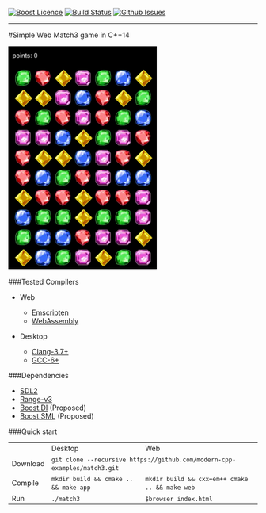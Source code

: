 <a href="http://www.boost.org/LICENSE_1_0.txt" target="_blank">![Boost Licence](http://img.shields.io/badge/license-boost-blue.svg)</a>
<a href="https://travis-ci.org/modern-cpp-examples/match3" target="_blank">![Build Status](https://img.shields.io/travis/modern-cpp-examples/match3/master.svg?label=linux)</a>
<a href="http://github.com/modern-cpp-examples/match3/issues" target="_blank">![Github Issues](https://img.shields.io/github/issues/modern-cpp-examples/match3.svg)</a>

---------------------------------------

#Simple Web Match3 game in C++14

<a href="http://modern-cpp-examples.github.io/match3">
  <img src="docs/match3.png" width="300" height="450"/>
</a>

###Tested Compilers

* Web
  * [Emscripten](emscripten.org)
  * [WebAssembly](http://webassembly.org)

* Desktop
  * [Clang-3.7+](http://clang.llvm.org)
  * [GCC-6+](https://gcc.gnu.org/gcc-6/changes.html)

###Dependencies

* [SDL2](https://www.libsdl.org/download-2.0.php)
* [Range-v3](https://github.com/ericniebler/range-v3)
* [Boost.DI](https://github.com/boost-experimental/di) (Proposed)
* [Boost.SML](https://github.com/boost-experimental/sml) (Proposed)


###Quick start

<table>
  <tr>
    <td></td>
    <td>Desktop</td>
    <td>Web</td>
  </tr>
  <tr>
    <td>Download</td>
    <td colspan="2"><code>git clone --recursive https://github.com/modern-cpp-examples/match3.git</code></td>
  </tr>
  <tr>
    <td>Compile</td>
    <td><code>mkdir build &amp;&amp; cmake .. &amp;&amp; make app</code></td>
    <td><code>mkdir build &amp;&amp; cxx=em++ cmake .. &amp;&amp; make web</code></td>
  </tr>
  <tr>
    <td>Run</td>
    <td><code>./match3</code></td>
    <td><code>$browser index.html</code></td>
  </tr>
</table>
